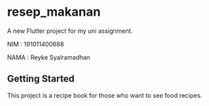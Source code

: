 # resep_makanan

A new Flutter project for my uni assignment.

NIM : 191011400688

NAMA : Reyke Syalramadhan

## Getting Started

This project is a recipe book for those who want to see food recipes.